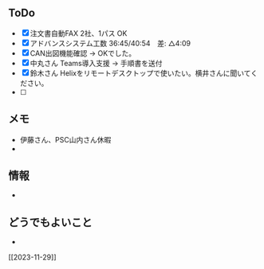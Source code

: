 ## ToDo
- [x] 注文書自動FAX 2社、1パス OK
- [x] アドバンスシステム工数 36:45/40:54　差: △4:09
- [x] CAN出図機能確認 → OKでした。
- [x] 中丸さん Teams導入支援 → 手順書を送付
- [x] 鈴木さん Helixをリモートデスクトップで使いたい。横井さんに聞いてください。
- [ ] 


## メモ
- 伊藤さん、PSC山内さん休暇
- 


## 情報
- 


## どうでもよいこと
- 


[[2023-11-29]]

